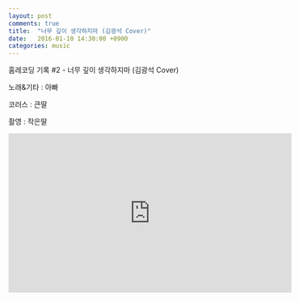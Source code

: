 ```yaml
---
layout: post
comments: true
title:  "너무 깊이 생각하지마 (김광석 Cover)"
date:   2016-01-10 14:30:00 +0900
categories: music
---
```

홈레코딩 기록 #2 - 너무 깊이 생각하지마 (김광석 Cover)

노래&기타 : 아빠

코러스 : 큰딸

촬영 : 작은딸

<iframe width="560" height="315" src="https://www.youtube-nocookie.com/embed/BcXGV-TdOPc" frameborder="0" allow="autoplay; encrypted-media" allowfullscreen></iframe>

